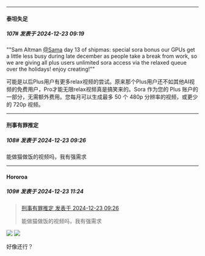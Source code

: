 ﻿
*****

####  泰坦失足  
##### 107#       发表于 2024-12-23 09:19

""Sam Altman [@Sama](https://bbs.saraba1st.com/2b/home.php?mod=space&amp;uid=9282) day 13 of shipmas: special sora bonus our GPUs get a little less busy during late december as people take a break from work, so we are giving all plus users unlimited sora access via the relaxed queue over the holidays! enjoy creating!""

可能是以后Plus用户有更多relax视频的尝试。原来那个Plus用户还不如其他AI视频的免费用户，Pro才能无限relax视频真是搞笑来的。Sora 作为您的 Plus 账户的一部分，无需额外费用。您每月可以生成最多 50 个 480p 分辨率的视频，或更少的 720p 视频。


*****

####  刑事有罪推定  
##### 108#       发表于 2024-12-23 09:26

能做猫做饭的视频吗，我有强需求


*****

####  Hororoa  
##### 109#       发表于 2024-12-23 11:24

<blockquote><a href="httphttps://bbs.saraba1st.com/2b/forum.php?mod=redirect&amp;goto=findpost&amp;pid=66994798&amp;ptid=2171936" target="_blank">刑事有罪推定 发表于 2024-12-23 09:26</a>

能做猫做饭的视频吗，我有强需求</blockquote>
<img src="http://i0.hdslb.com/bfs/new_dyn/a5b92a4aee2240fe3f2670497ba25d1849360.gif" referrerpolicy="no-referrer">
<img src="http://i0.hdslb.com/bfs/new_dyn/11bcbc1281184bedbc78c7e75f76a70649360.gif" referrerpolicy="no-referrer">

好像还行？

